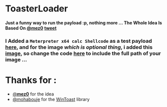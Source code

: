 # ToasterLoader
#### Just a funny way to run the payload :p, nothing more ... The Whole Idea Is Based On [@__mez0__](https://twitter.com/__mez0__) [tweet](https://twitter.com/__mez0__/status/1502634996896612352?s=20&t=SCfWuOVh3kdaea-TgRoP4Q)


### I Added a `Meterpreter x64 calc Shellcode` as a test payload [here](https://gitlab.com/ORCA666/toasterloader/-/blob/main/Toaster/main.cpp#L68), and for the image *which is optional thing*, i added this [image](https://gitlab.com/ORCA666/toasterloader/-/blob/main/Toaster/image.jpg), so change the code [here](https://gitlab.com/ORCA666/toasterloader/-/blob/main/Toaster/main.cpp#L156) to include the full path of your image ...

# Thanks for :
* [@__mez0__](https://twitter.com/__mez0__) for the idea 
* [@mohabouje](https://github.com/mohabouje) for the [WinToast](https://github.com/mohabouje/WinToast) library


